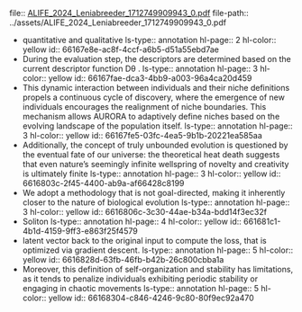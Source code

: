 file:: [ALIFE_2024_Leniabreeder_1712749909943_0.pdf](../assets/ALIFE_2024_Leniabreeder_1712749909943_0.pdf)
file-path:: ../assets/ALIFE_2024_Leniabreeder_1712749909943_0.pdf

- quantitative and qualitative
  ls-type:: annotation
  hl-page:: 2
  hl-color:: yellow
  id:: 66167e8e-ac8f-4ccf-a6b5-d51a55ebd7ae
- During the evaluation step, the descriptors are determined based on the current descriptor function Dθ .
  ls-type:: annotation
  hl-page:: 3
  hl-color:: yellow
  id:: 66167fae-dca3-4bb9-a003-96a4ca20d459
- This dynamic interaction between individuals and their niche definitions propels a continuous cycle of discovery, where the emergence of new individuals encourages the realignment of niche boundaries. This mechanism allows AURORA to adaptively define niches based on the evolving landscape of the population itself.
  ls-type:: annotation
  hl-page:: 3
  hl-color:: yellow
  id:: 66167fe5-03fc-4ea5-9b1b-20221ea585aa
- Additionally, the concept of truly unbounded evolution is questioned by the eventual fate of our universe: the theoretical heat death suggests that even nature’s seemingly infinite wellspring of novelty and creativity is ultimately finite 
  ls-type:: annotation
  hl-page:: 3
  hl-color:: yellow
  id:: 6616803c-2f45-4400-ab9a-af66428c8199
- We adopt a methodology that is not goal-directed, making it inherently closer to the nature of biological evolution
  ls-type:: annotation
  hl-page:: 3
  hl-color:: yellow
  id:: 6616806c-3c30-44ae-b34a-bdd14f3ec32f
- Soliton
  ls-type:: annotation
  hl-page:: 4
  hl-color:: yellow
  id:: 661681c1-4b1d-4159-9ff3-e863f25f4579
- latent vector back to the original input to compute the loss, that is optimized via gradient descent.
  ls-type:: annotation
  hl-page:: 5
  hl-color:: yellow
  id:: 6616828d-63fb-46fb-b42b-26c800cbba1a
- Moreover, this definition of self-organization and stability has limitations, as it tends to penalize individuals exhibiting periodic stability or engaging in chaotic movements
  ls-type:: annotation
  hl-page:: 5
  hl-color:: yellow
  id:: 66168304-c846-4246-9c80-80f9ec92a470